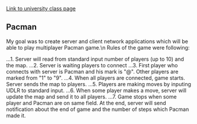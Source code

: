 [Link to university class page](https://web.math.pmf.unizg.hr/nastava/mreze/)

## Pacman

My goal was to create server and client network applications which will be able to play multiplayer Pacman game.\n
Rules of the game were following:

...1. Server will read from standard input number of players (up to 10) and the map.
...2. Server is waiting players to connect
...3. First player who connects with server is Pacman and his mark is "@". Other players are marked from "1" to "9".
...4. When all players are connected, game starts. Server sends the map to players.
...5. Players are making moves by inputing UDLR to standard input.
...6. When some player makes a move, server will update the map and send it to all players.
...7. Game stops when some player and Pacman are on same field. At the end, server will send notification about the end of game and the number of steps which Pacman made it.

